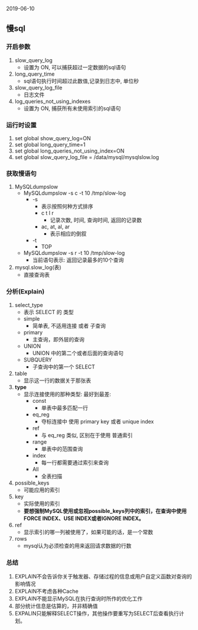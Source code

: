 2019-06-10

## 慢sql

### 开启参数
1. slow_query_log
    - 设置为 ON, 可以捕获超过一定数据的sql语句
2. long_query_time
    - sql语句执行时间超过此数值,记录到日志中, 单位秒
3. slow_query_log_file
    - 日志文件
4. log_queries_not_using_indexes
    - 设置为 ON, 捕获所有未使用索引的sql语句

### 运行时设置
1. set global show_query_log=ON
2. set global long_query_time=1
3. set global long_queries_not_using_index=ON
4. set global slow_query_log_file = /data/mysql/mysqlslow.log

### 获取慢语句
1. MySQLdumpslow
    - MySQLdumpslow -s c -t 10 /tmp/slow-log
        - -s
            - 表示按照何种方式排序
            - c t l r 
                - 记录次数, 时间, 查询时间, 返回的记录数
            - ac, at, al, ar
                - 表示相应的倒叙
        - -t
            - TOP
    - MySQLdumpslow -s r -t 10 /tmp/slow-log
        - 当前语句表示: 返回记录最多的10个查询
2. mysql.slow_log(表)
    - 直接查询表

### 分析(Explain)
1. select_type
    - 表示 SELECT 的 类型
    - simple
        - 简单表, 不适用连接 或者 子查询
    - primary
        - 主查询，即外层的查询
    - UNION
        - UNION 中的第二个或者后面的查询语句
    - SUBQUERY 
        - 子查询中的第一个 SELECT 
1. table
    - 显示这一行的数据关于那张表
2. **type**
    - 显示连接使用的那种类型: 最好到最差: 
        - const
            - 单表中最多匹配一行
        - eq_reg
            - 夺标连接中 使用 primary key 或者 unique index
        - ref
            - 与 eq_reg 类似, 区别在于使用 普通索引
        - range
            - 单表中的范围查询
        - index
            - 每一行都需要通过索引来查询
        - All
            - 全表扫描
3. possible_keys
    - 可能应用的索引
4. key
    - 实际使用的索引
    - **要想强制MySQL使用或忽视possible_keys列中的索引，在查询中使用FORCE INDEX、USE INDEX或者IGNORE INDEX。**
5. ref
   - 显示索引的哪一列被使用了，如果可能的话，是一个常数
6. rows
    - mysql认为必须检查的用来返回请求数据的行数

### 总结
1. EXPLAIN不会告诉你关于触发器、存储过程的信息或用户自定义函数对查询的影响情况
1. EXPLAIN不考虑各种Cache
1. EXPLAIN不能显示MySQL在执行查询时所作的优化工作
1. 部分统计信息是估算的，并非精确值
1. EXPALIN只能解释SELECT操作，其他操作要重写为SELECT后查看执行计划。